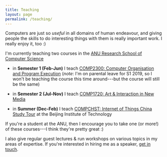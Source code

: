 ```yaml
---
title: Teaching
layout: page
permalink: /teaching/
---
```


Computers are just so *useful* in all domains of human endeavour, and giving
people the skills to do interesting things with them is really important work. I
really enjoy it, too :)

I'm currently teaching two courses in the [ANU Research School of Computer
Science](https://cs.anu.edu.au/courses/comp2300/)

- in **Semester 1 (Feb-Jun)** I teach [COMP2300: Computer Organisation and
  Program Execution](https://cs.anu.edu.au/courses/comp2300/) (*note*: I'm on
  parental leave for S1 2019, so I won't be teaching the course this time
  around---but the course will still be the same)

- in **Semester 2 (Jul-Nov)** I teach [COMP1720: Art & Interaction in New
  Media](https://cs.anu.edu.au/courses/comp1720/)

- in **Summer (Dec-Feb)** I teach [COMPCHST: Internet of Things China Study
  Tour](https://cs.anu.edu.au/courses/china-study-tour/) at the Beijing
  Institute of Technology

If you're a student at the ANU, then I encourage you to take one (or more!) of
these courses---I think they're pretty great :)

I also give regular guest lectures & run workshops on various topics in my areas
of expertise. If you're interested in hiring me as a speaker, [get in
touch](mailto:ben.swift@anu.edu.au).
